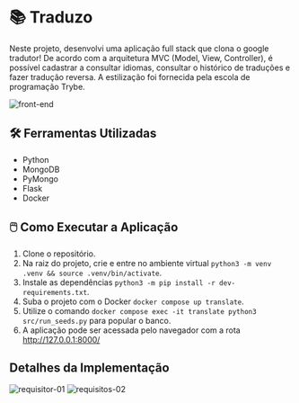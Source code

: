 # 📚 Traduzo

Neste projeto, desenvolvi uma aplicação full stack que clona o google tradutor! De acordo com a arquitetura MVC (Model, View, Controller), é possível cadastrar a consultar idiomas, consultar o histórico de traduções e fazer tradução reversa. A estilização foi fornecida pela escola de programação Trybe.

![front-end](https://github.com/bermartorano/traduzo/assets/110858573/b23d5aa9-14a7-49d3-be9e-4cc33d171ac1)

## 🛠️ Ferramentas Utilizadas
* Python
* MongoDB
* PyMongo
* Flask
* Docker

## 🖱️ Como Executar a Aplicação
1. Clone o repositório.
2. Na raiz do projeto, crie e entre no ambiente virtual `python3 -m venv .venv && source .venv/bin/activate`.
3. Instale as dependências `python3 -m pip install -r dev-requirements.txt`.
4. Suba o projeto com o Docker `docker compose up translate`.
5. Utilize o comando `docker compose exec -it translate python3 src/run_seeds.py` para popular o banco.
6. A aplicação pode ser acessada pelo navegador com a rota http://127.0.0.1:8000/

## Detalhes da Implementação
![requisitor-01](https://github.com/bermartorano/traduzo/assets/110858573/52c875e2-36bf-4db2-a933-e365e48dc779)
![requisitos-02](https://github.com/bermartorano/traduzo/assets/110858573/477b47bb-6780-47a5-bb23-ec9d4523cb00)
